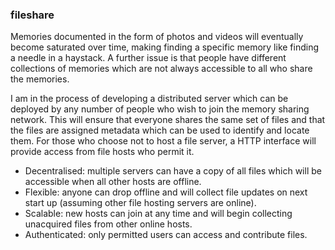 ### fileshare

Memories documented in the form of photos and videos will eventually become saturated over time, making finding a specific memory like finding a needle in a haystack. A further issue is that people have different collections of memories which are not always accessible to all who share the memories.

I am in the process of developing a distributed server which can be deployed by any number of people who wish to join the memory sharing network. This will ensure that everyone shares the same set of files and that the files are assigned metadata which can be used to identify and locate them. For those who choose not to host a file server, a HTTP interface will provide access from file hosts who permit it.
* Decentralised: multiple servers can have a copy of all files which will be accessible when all other hosts are offline.
* Flexible: anyone can drop offline and will collect file updates on next start up (assuming other file hosting servers are online).
* Scalable: new hosts can join at any time and will begin collecting unacquired files from other online hosts. 
* Authenticated: only permitted users can access and contribute files.